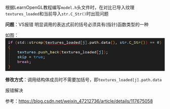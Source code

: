 根据LearnOpenGL教程编写`model.h`头文件时，在对比已导入纹理`textures_loaded`和当前导入`str.C_Str()`时出现问题

**问题**：VS报错 明显调用的表达式前的括号必须具有(指针)函数类型的一种

如图：![Alt text](img/VS报错-明显调用的表达式前的括号必须具有指针或函数类型的一种.png)

**修改方式**：调用结构体成员时不需要加括号，即`textures_loaded[j].path.data`

报错解决

参考：https://blog.csdn.net/weixin_47212736/article/details/117675058